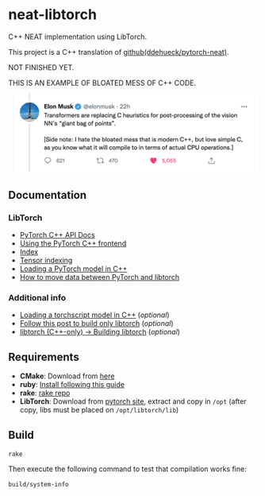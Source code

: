 # neat-libtorch

C++ NEAT implementation using LibTorch.

This project is a C++ translation of [github(ddehueck/pytorch-neat)](https://github.com/ddehueck/pytorch-neat).

NOT FINISHED YET. 

THIS IS AN EXAMPLE OF BLOATED MESS OF C++ CODE.

![elon tweet about C++ bloated mess code](img/elon-musk-tweet-about-c.png)

## Documentation

### LibTorch
- [PyTorch C++ API Docs](https://pytorch.org/cppdocs/)
- [Using the PyTorch C++ frontend](https://pytorch.org/tutorials/advanced/cpp_frontend.html)
- [Index](https://pytorch.org/cppdocs/genindex.html)
- [Tensor indexing](https://pytorch.org/cppdocs/notes/tensor_indexing.html)
- [Loading a PyTorch model in C++](https://pytorch.org/tutorials/advanced/cpp_export.html)
- [How to move data between PyTorch and libtorch](https://github.com/pytorch/pytorch/issues/20356)

### Additional info
- [Loading a torchscript model in C++](https://pytorch.org/tutorials/advanced/cpp_export.html#depending-on-libtorch-and-building-the-application) (_optional_)
- [Follow this post to build only libtorch](https://discuss.pytorch.org/t/compile-libtorch-c-api-from-source/81624/2) (_optional_)
- [libtorch (C++-only) -> Building libtorch](https://github.com/pytorch/pytorch/blob/master/docs/libtorch.rst) (_optional_)

## Requirements

- **CMake**: Download from [here](https://cmake.org/download/)
- **ruby**: [Install following this guide](https://www.ruby-lang.org/en/documentation/installation/)
- **rake**: [rake repo](https://github.com/ruby/rake)
- **LibTorch**: Download from [pytorch site](https://pytorch.org/get-started/locally/), extract and copy in `/opt` (after copy, libs must be placed on `/opt/libtorch/lib`)

## Build

    rake

Then execute the following command to test that compilation works fine:

    build/system-info


